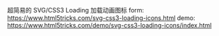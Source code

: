 超简易的 SVG/CSS3 Loading 加载动画图标
form: https://www.html5tricks.com/svg-css3-loading-icons.html
demo: https://www.html5tricks.com/demo/svg-css3-loading-icons/index.html
